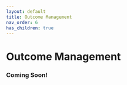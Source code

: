 ```yaml
---
layout: default
title: Outcome Management
nav_order: 6
has_children: true
---
```

# Outcome Management
### Coming Soon!
